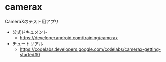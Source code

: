 # camerax

CameraXのテスト用アプリ

- 公式ドキュメント
  - https://developer.android.com/training/camerax
- チュートリアル
  - https://codelabs.developers.google.com/codelabs/camerax-getting-started#0

